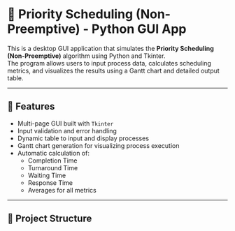 # 🎀 Priority Scheduling (Non-Preemptive) - Python GUI App

This is a desktop GUI application that simulates the **Priority Scheduling (Non-Preemptive)** algorithm using Python and Tkinter.  
The program allows users to input process data, calculates scheduling metrics, and visualizes the results using a Gantt chart and detailed output table.

---

## 🚀 Features

- Multi-page GUI built with `Tkinter`
- Input validation and error handling
- Dynamic table to input and display processes
- Gantt chart generation for visualizing process execution
- Automatic calculation of:
  - Completion Time
  - Turnaround Time
  - Waiting Time
  - Response Time
  - Averages for all metrics

---

## 📂 Project Structure


